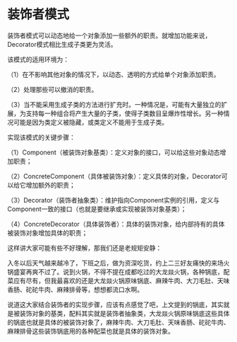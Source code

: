 # 装饰者模式

装饰者模式可以动态地给一个对象添加一些额外的职责。就增加功能来说，Decorator模式相比生成子类更为灵活。

该模式的适用环境为：

（1）在不影响其他对象的情况下，以动态、透明的方式给单个对象添加职责。

（2）处理那些可以撤消的职责。

（3）当不能采用生成子类的方法进行扩充时。一种情况是，可能有大量独立的扩展，为支持每一种组合将产生大量的子类，使得子类数目呈爆炸性增长。另一种情况可能是因为类定义被隐藏，或类定义不能用于生成子类。

实现该模式的关键步骤：

（1）Component（被装饰对象基类）：定义对象的接口，可以给这些对象动态增加职责；

（2）ConcreteComponent（具体被装饰对象）：定义具体的对象，Decorator可以给它增加额外的职责；

（3）Decorator（装饰者抽象类）：维护指向Component实例的引用，定义与Component一致的接口（也就是要继承或实现被装饰对象基类）；

（4）ConcreteDecorator（具体装饰者）：具体的装饰对象，给内部持有的具体被装饰对象增加具体的职责；

这样讲大家可能有些不好理解，那我们还是老规矩安静：

入冬以后天气越来越冷了，下班之后，做为资深吃货，约上二三好友痛快的来场火锅盛宴再爽不过了。说到火锅，不得不提在成都吃过的大龙燚火锅，各种锅底，配菜应有尽有，但我最喜欢的还是大龙燚火锅原味锅底、麻辣牛肉、大刀毛肚、天味香肠、砣砣牛肉、麻辣排骨等，想想都流口水啊。

说道这大家结合装饰者的实现步骤，应该有点感觉了吧，上文提到的锅底，其实就是被装饰对象的基类，配料其实就是装饰者抽象类，大龙燚火锅原味锅底这些具体的锅底也就是具体的被装饰对象了，麻辣牛肉、大刀毛肚、天味香肠、砣砣牛肉、麻辣排骨这些装饰锅底用的各种配菜也就是具体的装饰对象。